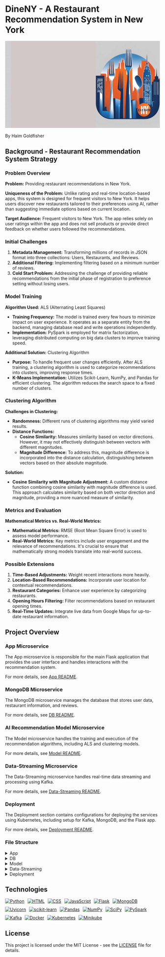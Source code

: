 # DineNY - A Restaurant Recommendation System in New York

<img src="App/static/imgs/animation.gif" alt="Animated GIF" width="600">


By Haim Goldfisher

## Background - Restaurant Recommendation System Strategy

### Problem Overview

**Problem:** Providing restaurant recommendations in New York.

**Uniqueness of the Problem:** Unlike rating and real-time location-based apps, this system is designed for frequent visitors to New York. It helps users discover new restaurants tailored to their preferences using AI, rather than suggesting immediate options based on current location. 

**Target Audience:** Frequent visitors to New York. The app relies solely on user ratings within the app and does not sell products or provide direct feedback on whether users followed the recommendations.

### Initial Challenges

1. **Metadata Management:** Transforming millions of records in JSON format into three collections: Users, Restaurants, and Reviews.
2. **Additional Filtering:** Implementing filtering based on a minimum number of reviews.
3. **Cold Start Problem:** Addressing the challenge of providing reliable recommendations from the initial phase of registration to preference setting without losing users.

### Model Training

**Algorithm Used:** ALS (Alternating Least Squares)
- **Training Frequency:** The model is trained every few hours to minimize impact on user experience. It operates as a separate entity from the backend, managing database read and write operations independently.
- **Implementation:** PySpark is employed for matrix factorization, leveraging distributed computing on big data clusters to improve training speed.

**Additional Solution:** Clustering Algorithm
- **Purpose:** To handle frequent user changes efficiently. After ALS training, a clustering algorithm is used to categorize recommendations into clusters, improving response times.
- **K-Means Implementation:** Utilizes Scikit-Learn, NumPy, and Pandas for efficient clustering. The algorithm reduces the search space to a fixed number of clusters.

### Clustering Algorithm

**Challenges in Clustering:**

- **Randomness:** Different runs of clustering algorithms may yield varied results.
- **Distance Functions:**
  - **Cosine Similarity:** Measures similarity based on vector directions. However, it may not effectively distinguish between vectors with different magnitudes.
  - **Magnitude Difference:** To address this, magnitude difference is incorporated into the distance calculation, distinguishing between vectors based on their absolute magnitude.

**Solution:**
- **Cosine Similarity with Magnitude Adjustment:** A custom distance function combining cosine similarity with magnitude difference is used. This approach calculates similarity based on both vector direction and magnitude, providing a more nuanced measure of similarity.

### Metrics and Evaluation

**Mathematical Metrics vs. Real-World Metrics:**
- **Mathematical Metrics:** RMSE (Root Mean Square Error) is used to assess model performance.
- **Real-World Metrics:** Key metrics include user engagement and the relevance of recommendations. It's crucial to ensure that mathematically strong models translate into real-world success.

### Possible Extensions

1. **Time-Based Adjustments:** Weight recent interactions more heavily.
2. **Location-Based Recommendations:** Incorporate user location for contextual recommendations.
3. **Restaurant Categories:** Enhance user experience by categorizing restaurants.
4. **Opening Hours Filtering:** Filter recommendations based on restaurant opening times.
5. **Real-Time Updates:** Integrate live data from Google Maps for up-to-date restaurant information.


## Project Overview

### App Microservice

The App microservice is responsible for the main Flask application that provides the user interface and handles interactions with the recommendation system.

For more details, see [App README](App/README.md).

### MongoDB Microservice

The MongoDB microservice manages the database that stores user data, restaurant information, and reviews.

For more details, see [DB README](DB/README.md).

### AI Recommendation Model Microservice

The Model microservice handles the training and execution of the recommendation algorithms, including ALS and clustering models.

For more details, see [Model README](Model/README.md).

### Data-Streaming Microservice

The Data-Streaming microservice handles real-time data streaming and processing using Kafka.

For more details, see [Data-Streaming README](Data-Streaming/README.md).

### Deployment

The Deployment section contains configurations for deploying the services using Kubernetes, including setup for Kafka, MongoDB, and the Flask app.

For more details, see [Deployment README](Deployment/README.md).

### File Structure

<details>
<summary>App</summary>

  - `app.py`: Main Flask application script.
  - `get_cluster.py`: Script for return user's cluster.
  - `clustering_utils.py`: Utilities for clustering operations.
  - `static`: Static files such as CSS and JavaScript.
  - `templates`: HTML templates for the Flask application.
  - `README.md`: Documentation for the application.
  - `requirements.txt`: Python dependencies for the Flask application.
  - `Dockerfile`: Dockerfile for the Flask application.

For more details, see [App README](App/README.md).

</details>

<details>
<summary>DB</summary>

  - `data-cleaning`: Scripts for data cleaning.
  - `dump`: Database dump files.
  - `get_img.py`: Script for retrieving images.
  - `restore.sh`: Script for restoring the database in MongoDB container.
  - `README.md`: Documentation for the database.
  - `Dockerfile`: Dockerfile for the database setup.

For more details, see [DB README](DB/README.md).

</details>

<details>
<summary>Model</summary>

  - `model.py`: Script for the FAST API - training scheduler.
  - `als_training.py`: Script for training the ALS model.
  - `clustering_training.py`: Script for training the clustering model.
  - `dists.py`: Script for distance functions used in clustering.
  - `clus_test.py`: Script for testing clustering.
  - `clus_counter.py`: Script for counting clusters.
  - `README.md`: Documentation for the model training.
  - `requirements.txt`: Python dependencies for model training.
  - `Dockerfile`: Dockerfile for the model training environment.

For more details, see [Model README](Model/README.md).

</details>

<details>
<summary>Data-Streaming</summary>

  - `kafka_consumer.py`: Kafka consumer script.
  - `README.md`: Documentation for the data streaming service.
  - `requirements.txt`: Python dependencies for the data streaming service.
  - `Dockerfile`: Dockerfile for the data streaming service.

For more details, see [Data-Streaming README](Data-Streaming/README.md).

</details>

<details>
<summary>Deployment</summary>

  - `deploy.sh`: Deployment script.
  - `kafka-consumer-deployment.yaml`: Kubernetes deployment configuration for Kafka consumer.
  - `mongo-service.yaml`: Kubernetes service configuration for MongoDB.
  - `kafka-deployment.yaml`: Kubernetes deployment configuration for Kafka.
  - `recommendation-model-deployment.yaml`: Kubernetes deployment configuration for the recommendation model.
  - `flask-app-deployment.yaml`: Kubernetes deployment configuration for the Flask app.
  - `kafka-service.yaml`: Kubernetes service configuration for Kafka.
  - `recommendation-model-service.yaml`: Kubernetes service configuration for the recommendation model.
  - `flask-app-service.yaml`: Kubernetes service configuration for the Flask app.
  - `mongo-deployment.yaml`: Kubernetes deployment configuration for MongoDB.
  - `zookeeper-deployment.yaml`: Kubernetes deployment configuration for Zookeeper.
  - `zookeeper-service.yaml`: Kubernetes service configuration for Zookeeper.
  - `README.md`: Documentation for deployment.

For more details, see [Deployment README](Deployment/README.md).

</details>

## Technologies

<div style="display: flex; flex-wrap: wrap; gap: 10px; align-items: center;">

  <a href="https://www.python.org/" target="_blank" title="Python">
    <img src="https://www.svgrepo.com/show/376344/python.svg" alt="Python" width="80"/>
  </a>

  <a href="https://developer.mozilla.org/en-US/docs/Web/HTML" target="_blank" title="HTML">
    <img src="https://cdn.iconscout.com/icon/premium/png-256-thumb/html-2752158-2284975.png?f=webp&w=256" alt="HTML" width="80"/>
  </a>

  <a href="https://developer.mozilla.org/en-US/docs/Web/CSS" target="_blank" title="CSS">
    <img src="https://uxwing.com/wp-content/themes/uxwing/download/brands-and-social-media/css-icon.png" alt="CSS" width="80"/>
  </a>

  <a href="https://developer.mozilla.org/en-US/docs/Web/JavaScript" target="_blank" title="JavaScript">
    <img src="https://cdn.worldvectorlogo.com/logos/javascript-1.svg" alt="JavaScript" width="80"/>
  </a>

  <a href="https://flask.palletsprojects.com/" target="_blank" title="Flask">
    <img src="https://external-preview.redd.it/n9EWl-GXdiaYYVOhB3Dy1hT69l0v8KfPnDVeqDQ6ANE.jpg?width=640&crop=smart&auto=webp&s=2d2869322e0dc4ca537a9b71295e4e9f1b3e9a58" alt="Flask" width="80"/>
  </a>

  <a href="https://www.mongodb.com/" target="_blank" title="MongoDB">
    <img src="https://www.svgrepo.com/show/331488/mongodb.svg" alt="MongoDB" width="80"/>
  </a>

  <a href="https://www.uvicorn.org/" target="_blank" title="Uvicorn">
    <img src="https://www.uvicorn.org/uvicorn.png" alt="Uvicorn" width="80"/>
  </a>

  <a href="https://scikit-learn.org/" target="_blank" title="Scikit-Learn">
    <img src="https://seeklogo.com/images/S/scikit-learn-logo-8766D07E2E-seeklogo.com.png" alt="scikit-learn" width="80"/>
  </a>

  <a href="https://pandas.pydata.org/" target="_blank" title="Pandas">
    <img src="https://pandas.pydata.org/docs/_static/pandas.svg" alt="Pandas" width="80"/>
  </a>

  <a href="https://numpy.org/" target="_blank" title="NumPy">
    <img src="https://numpy.org/images/logo.svg" alt="NumPy" width="80"/>
  </a>

  <a href="https://scipy.org/" target="_blank" title="SciPy">
    <img src="https://miro.medium.com/v2/resize:fit:300/1*QfoEbdmoC1fJcRSnaQmtRg.png" alt="SciPy" width="80"/>
  </a>

  <a href="https://spark.apache.org/" target="_blank" title="PySpark">
    <img src="https://spark.apache.org/images/spark-logo-trademark.png" alt="PySpark" width="80"/>
  </a>

  <a href="https://kafka.apache.org/" target="_blank" title="Kafka">
    <img src="https://cdn.prod.website-files.com/62038ffc9cd2db4558e3c7b7/623b44a1913c46041e39c836_kafka.svg" alt="Kafka" width="80"/>
  </a>

  <a href="https://www.docker.com/" target="_blank" title="Docker">
    <img src="https://www.svgrepo.com/show/331370/docker.svg" alt="Docker" width="80"/>
  </a>

  <a href="https://kubernetes.io/" target="_blank" title="Kubernetes">
    <img src="https://logos-world.net/wp-content/uploads/2023/06/Kubernetes-Symbol.png" alt="Kubernetes" width="80"/>
  </a>

  <a href="https://minikube.sigs.k8s.io/" target="_blank" title="Minikube">
    <img src="https://cdn.prod.website-files.com/64196dbe03e13c204de1b1c8/64773f546a9ff7246f6a73f0_80-image-2.png" alt="Minikube" width="80"/>
  </a>

</div>

## License

This project is licensed under the MIT License - see the [LICENSE](LICENSE) file for details.
